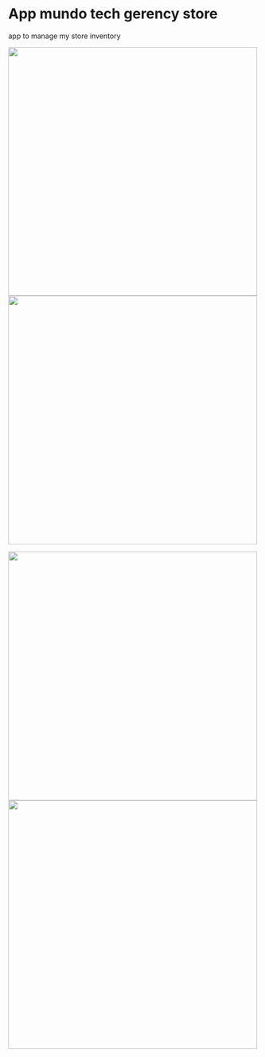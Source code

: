 # App mundo tech gerency store
 app to manage my store inventory 
 <div >
 <img style="margin-right: 50px;"  src='https://user-images.githubusercontent.com/52014318/74213207-006a3100-4c77-11ea-97a8-fa7204200edc.jpg' height='500' />        
 <img margin='40' src='https://user-images.githubusercontent.com/52014318/74213209-019b5e00-4c77-11ea-9d02-73def249476f.jpg' height='500' />
 </div>
 
 <p >
   <img style="margin-right: 50px;"  src='https://user-images.githubusercontent.com/52014318/74213210-0233f480-4c77-11ea-968f-837e673c1263.jpg' height='500'  />         
   <img  src='https://user-images.githubusercontent.com/52014318/74213211-0233f480-4c77-11ea-898a-75b6e3e6907c.jpg' height='500' />
</p>
